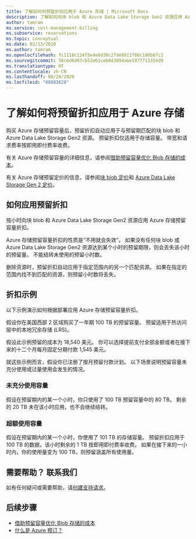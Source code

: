 ```yaml
---
title: 了解如何将预留折扣应用于 Azure 存储 | Microsoft Docs
description: 了解如何向块 blob 和 Azure Data Lake Storage Gen2 资源应用 Azure 存储预留容量折扣。
author: tamram
ms.service: cost-management-billing
ms.subservice: reservations
ms.topic: conceptual
ms.date: 02/13/2020
ms.author: tamram
ms.openlocfilehash: fc1110c124f5e4e6d30c27de0911f86c186b67c2
ms.sourcegitcommit: 56cbd6d97cb52e61ceb6d3894abe1977713354d9
ms.translationtype: HT
ms.contentlocale: zh-CN
ms.lasthandoff: 08/20/2020
ms.locfileid: "88681628"
---
```

# <a name="understand-how-the-reservation-discount-is-applied-to-azure-storage"></a>了解如何将预留折扣应用于 Azure 存储

购买 Azure 存储预留容量后，预留折扣自动应用于与预留期匹配的块 blob 和 Azure Data Lake Storage Gen2 资源。 预留折扣仅适用于存储容量。 带宽和请求费率按即用即付费率收费。

有关 Azure 存储预留容量的详细信息，请参阅[借助预留容量优化 Blob 存储的成本](../../storage/blobs/storage-blob-reserved-capacity.md)。

有关 Azure 存储预留定价的信息，请参阅[块 blob 定价](https://azure.microsoft.com/pricing/details/storage/blobs/)和 [Azure Data Lake Storage Gen 2 定价](https://azure.microsoft.com/pricing/details/storage/data-lake/)。

## <a name="how-the-reservation-discount-is-applied"></a>如何应用预留折扣

按小时向块 blob 和 Azure Data Lake Storage Gen2 资源应用 Azure 存储预留容量折扣。

Azure 存储预留容量折扣的性质是“不用就会失效”。 如果没有任何块 blob 或 Azure Data Lake Storage Gen2 资源达到某个小时的预留期限，则会丢失该小时的预留量。 不能结转未使用的预留小时数。

删除资源时，预留折扣自动应用于指定范围内的另一个匹配资源。 如果在指定的范围内找不到匹配的资源，则预留小时数将丢失。

## <a name="discount-examples"></a>折扣示例

以下示例演示如何根据部署应用 Azure 存储预留容量折扣。

假设你在美国西部 2 区域购买了一年期 100 TB 的预留容量。 预留适用于热访问层中的本地冗余存储 (LRS)。

假设此示例预留的成本为 18,540 美元。 你可以选择提前支付全部金额或者在接下来的十二个月每月固定分期付款 1,545 美元。

就这些示例而言，假设你已注册了按月预留付款计划。 以下场景说明预留容量未充分使用或过量使用会发生的情况。

### <a name="underusing-your-capacity"></a>未充分使用容量

假设在预留期内的某一个小时，你只使用了 100 TB 预留容量中的 80 TB。 剩余的 20 TB 未在该小时应用，也不会继续结转。

### <a name="overusing-your-capacity"></a>超额使用容量

假设在预留期内的某一个小时，你使用了 101 TB 的存储容量。 预留折扣应用于 100 TB 的数据，该小时剩余的 1 TB 按即用即付费率收费。 如果在接下来的一小时内，你的使用量变为 100 TB，则预留涵盖所有使用量。

## <a name="need-help-contact-us"></a>需要帮助？ 联系我们

如有任何疑问或需要帮助，请[创建支持请求](https://go.microsoft.com/fwlink/?linkid=2083458)。

## <a name="next-steps"></a>后续步骤

- [借助预留容量优化 Blob 存储的成本](../../storage/blobs/storage-blob-reserved-capacity.md)
- [什么是 Azure 预订？](save-compute-costs-reservations.md)
